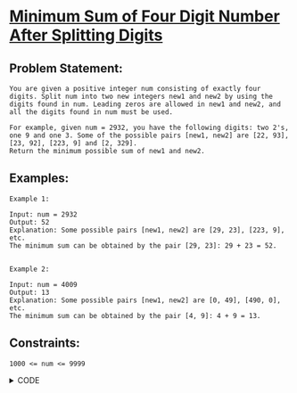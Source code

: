 # [Minimum Sum of Four Digit Number After Splitting Digits](https://leetcode.com/problems/minimum-sum-of-four-digit-number-after-splitting-digits/)

## Problem Statement:

```
You are given a positive integer num consisting of exactly four digits. Split num into two new integers new1 and new2 by using the digits found in num. Leading zeros are allowed in new1 and new2, and all the digits found in num must be used.

For example, given num = 2932, you have the following digits: two 2's, one 9 and one 3. Some of the possible pairs [new1, new2] are [22, 93], [23, 92], [223, 9] and [2, 329].
Return the minimum possible sum of new1 and new2.

```

## Examples:

```
Example 1:

Input: num = 2932
Output: 52
Explanation: Some possible pairs [new1, new2] are [29, 23], [223, 9], etc.
The minimum sum can be obtained by the pair [29, 23]: 29 + 23 = 52.


Example 2:

Input: num = 4009
Output: 13
Explanation: Some possible pairs [new1, new2] are [0, 49], [490, 0], etc. 
The minimum sum can be obtained by the pair [4, 9]: 4 + 9 = 13.
```

## Constraints:

```
1000 <= num <= 9999
```


<details>
  <summary> CODE </summary>
  
  ```cpp

// Simply try out all permutations

    class Solution {
public:
    
    int check(string s) {
        int ans = INT_MAX;
        int fr = stoi(s.substr(0, 1));
        int sc = stoi(s.substr(1));
        
        ans = min(ans, fr + sc);
        
        fr = stoi(s.substr(0, 2));
        sc = stoi(s.substr(2));
        
        ans = min(ans, fr + sc);
        
        fr = stoi(s.substr(0, 3));
        sc = stoi(s.substr(3));
        
        ans = min(ans, fr + sc);
        
        return ans;
        
    }
    
    int minimumSum(int num) {
        string s = to_string(num);
        sort(s.begin(), s.end());
        
        int ans = INT_MAX;
        do{
            ans = min(ans, check(s));
        }
        while(next_permutation(s.begin(), s.end()));
        return ans;
    }
};
  
  ```
  
</details>